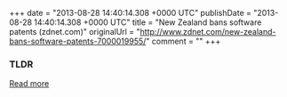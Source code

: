 +++
date = "2013-08-28 14:40:14.308 +0000 UTC"
publishDate = "2013-08-28 14:40:14.308 +0000 UTC"
title = "New Zealand bans software patents (zdnet.com)"
originalUrl = "http://www.zdnet.com/new-zealand-bans-software-patents-7000019955/"
comment = ""
+++

### TLDR



[Read more](http://www.zdnet.com/new-zealand-bans-software-patents-7000019955/)
